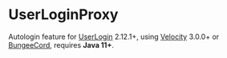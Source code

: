 # UserLoginProxy
Autologin feature for [UserLogin](https://github.com/ElCholoGamer/userlogin/releases/tag/v2.12.1-SNAPSHOT-672fbe1) 2.12.1+, using [Velocity](https://velocitypowered.com/) 3.0.0+ or [BungeeCord](https://www.spigotmc.org/go/bungeecord), requires **Java 11+**.
